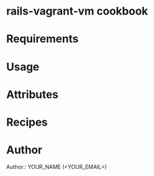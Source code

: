 # rails-vagrant-vm cookbook

# Requirements

# Usage

# Attributes

# Recipes

# Author

Author:: YOUR_NAME (<YOUR_EMAIL>)

